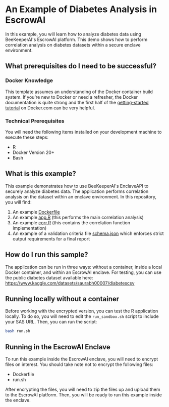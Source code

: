 # An Example of Diabetes Analysis in EscrowAI

In this example, you will learn how to analyze diabetes data using BeeKeeperAI's EscrowAI platform. This demo shows how to perform correlation analysis on diabetes datasets within a secure enclave environment.

## What prerequisites do I need to be successful?

### Docker Knowledge

This template assumes an understanding of the Docker container build system. If you're new to Docker or need a refresher, the Docker documentation is quite strong and the first half of the [getting-started tutorial](https://docs.docker.com/get-started/) on Docker.com can be very helpful.

### Technical Prerequisites

You will need the following items installed on your development machine to execute these steps:

- R
- Docker Version 20+
- Bash

## What is this example?

This example demonstrates how to use BeeKeeperAI's EnclaveAPI to securely analyze diabetes data. The application performs correlation analysis on the dataset within an enclave environment. In this repository, you will find:

1. An example [Dockerfile](Dockerfile) 
2. An example [app.R](app.R) (this performs the main correlation analysis)
3. An example [corr.R](corr.R) (this contains the correlation function implementation)
4. An example of a validation criteria file [schema.json](schema.json) which enforces strict output requirements for a final report

## How do I run this sample?

The application can be run in three ways: without a container, inside a local Docker container, and within an EscrowAI enclave. For testing, you can use the public diabetes dataset available here: https://www.kaggle.com/datasets/saurabh00007/diabetescsv

## Running locally without a container

Before working with the encrypted version, you can test the R application locally. To do so, you will need to edit the `run_sandbox.sh` script to include your SAS URL. Then, you can run the script:

```bash
bash run.sh
```

## Running in the EscrowAI Enclave

To run this example inside the EscrowAI enclave, you will need to encrypt files on interest. You should take note not to encrypt the following files:

- Dockerfile
- run.sh

After encrypting the files, you will need to zip the files up and upload them to the EscrowAI platform. Then, you will be ready to run this example inside the enclave.